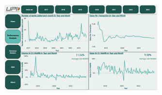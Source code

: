 ![project screenshot](https://raw.githubusercontent.com/KeshavChopra99/-Descriptive_and_Predictive_Analysis_of_UPI/main/Screenshots/screenshot%20002.png)

